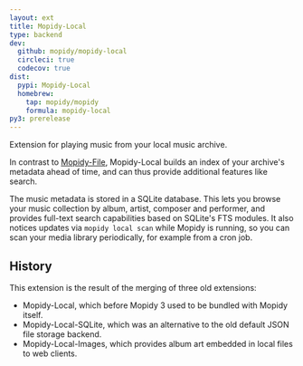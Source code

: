 ```yaml
---
layout: ext
title: Mopidy-Local
type: backend
dev:
  github: mopidy/mopidy-local
  circleci: true
  codecov: true
dist:
  pypi: Mopidy-Local
  homebrew:
    tap: mopidy/mopidy
    formula: mopidy-local
py3: prerelease
---
```


Extension for playing music from your local music archive.

In contrast to [Mopidy-File](/ext/file), Mopidy-Local builds an index of your
archive's metadata ahead of time, and can thus provide additional features
like search.

The music metadata is stored in a SQLite database. This lets you browse your
music collection by album, artist, composer and performer, and provides
full-text search capabilities based on SQLite's FTS modules. It also notices
updates via `mopidy local scan` while Mopidy is running, so you can scan
your media library periodically, for example from a cron job.

## History

This extension is the result of the merging of three old extensions:

- Mopidy-Local, which before Mopidy 3 used to be bundled with Mopidy itself.
- Mopidy-Local-SQLite, which was an alternative to the old default JSON file storage backend.
- Mopidy-Local-Images, which provides album art embedded in local files to web clients.
